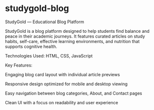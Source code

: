 # studygold-blog

StudyGold — Educational Blog Platform

StudyGold is a blog platform designed to help students find balance and peace in their academic journeys. It features curated articles on study habits, self-care, effective learning environments, and nutrition that supports cognitive health.

Technologies Used: HTML, CSS, JavaScript

Key Features:

Engaging blog card layout with individual article previews

Responsive design optimized for mobile and desktop viewing

Easy navigation between blog categories, About, and Contact pages

Clean UI with a focus on readability and user experience
